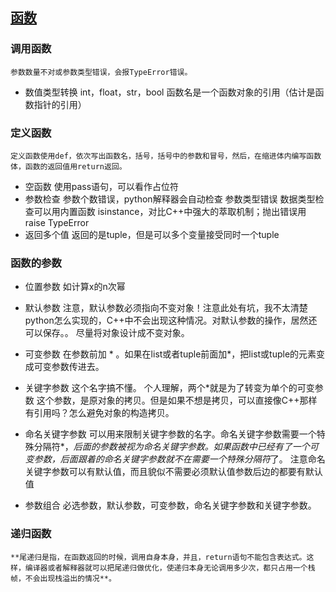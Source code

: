 ## [函数](https://www.liaoxuefeng.com/wiki/0014316089557264a6b348958f449949df42a6d3a2e542c000/00143167832686474803d3d2b7d4d6499cfd093dc47efcd000)
### 调用函数
	参数数量不对或参数类型错误，会报TypeError错误。
- 数值类型转换
	int，float，str，bool 
	函数名是一个函数对象的引用（估计是函数指针的引用）
	
### 定义函数
	定义函数使用def，依次写出函数名，括号，括号中的参数和冒号，然后，在缩进体内编写函数体，函数的返回值用return返回。
- 空函数
	使用pass语句，可以看作占位符
- 参数检查
	参数个数错误，python解释器会自动检查
	参数类型错误
	数据类型检查可以用内置函数 isinstance，对比C++中强大的萃取机制；抛出错误用raise TypeError
- 返回多个值
	返回的是tuple，但是可以多个变量接受同时一个tuple
	
### 函数的参数
- 位置参数
	如计算x的n次幂
- 默认参数
	注意，默认参数必须指向不变对象！注意此处有坑，我不太清楚python怎么实现的，C++中不会出现这种情况。对默认参数的操作，居然还可以保存。。
	尽量将对象设计成不变对象。
	
- 可变参数
	 在参数前加 * 。如果在list或者tuple前面加*，把list或tuple的元素变成可变参数传进去。
- 关键字参数
	这个名字搞不懂。
	个人理解，两个*就是为了转变为单个的可变参数
	这个参数，是原对象的拷贝。但是如果不想是拷贝，可以直接像C++那样有引用吗？怎么避免对象的构造拷贝。
- 命名关键字参数
	可以用来限制关键字参数的名字。命名关键字参数需要一个特殊分隔符*，*后面的参数被视为命名关键字参数。如果函数中已经有了一个可变参数，后面跟着的命名关键字参数就不在需要一个特殊分隔符*了。
	注意命名关键字参数可以有默认值，而且貌似不需要必须默认值参数后边的都要有默认值
	
- 参数组合
	必选参数，默认参数，可变参数，命名关键字参数和关键字参数。
	
### 递归函数
	**尾递归是指，在函数返回的时候，调用自身本身，并且，return语句不能包含表达式。这样，编译器或者解释器就可以把尾递归做优化，使递归本身无论调用多少次，都只占用一个栈帧，不会出现栈溢出的情况**。
